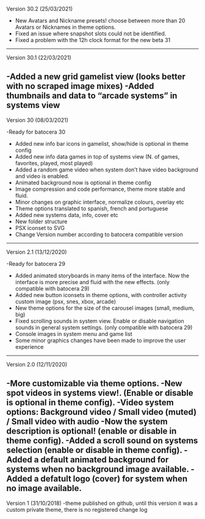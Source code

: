 Version 30.2 (25/03/2021)

- New Avatars and Nickname presets! choose between more than 20 Avatars or Nicknames in theme options.
- Fixed an issue where snapshot slots could not be identified.
- Fixed a problem with the 12h clock format for the new beta 31 
-----------------------
Version 30.1 (22/03/2021)

-Added a new grid gamelist view (looks better with no scraped image mixes)
-Added thumbnails and data to “arcade systems” in systems view
-----------------------
Version 30 (08/03/2021)

-Ready for batocera 30
- Added new info bar icons in gamelist, show/hide is optional in theme config 
- Added new info data games in top of systems view (N. of games, favorites, played, most played)
- Added a random game video when system don’t have video background and video is enabled.
- Animated background now is optional in theme config
- Image compression and code performance, theme more stable and fluid.
- Minor changes on graphic interface, normalize colours, overlay etc
- Theme options translated to spanish, french and portuguese
- Added new systems data, info, cover etc
- New folder structure
- PSX iconset to SVG 
- Change Version number according to batocera compatible version
-------------------------
Version 2.1 (13/12/2020)

-Ready for batocera 29
- Added animated storyboards in many items of the interface. Now the interface is more precise and fluid with the new effects. (only compatible with batocera 29)
- Added new button iconsets in theme options, with controller activity custom image (psx, snes, xbox, arcade)
- New theme options for the size of the carousel images (small, medium, big) 
- Fixed scrolling sounds in system view. Enable or disable navigation sounds in general system settings. (only compatible with batocera 29)
- Console images in system menu and game list
- Some minor graphics changes have been made to improve the user experience
--------------------------
Version 2.0 (12/11/2020)

-More customizable  via theme options.
-New spot videos in systems view!. (Enable or disable is optional in theme config).
-Video system options: Background video / Small video (muted) / Small video with audio
-Now the system description is optional! (enable or disable in theme config).
-Added a scroll sound on systems selection  (enable or disable in theme config).
-Added a default animated background for systems when no background image available.
-Added a defatult logo (cover) for system when no image available.
---------------------------
Version 1 (31/10/2018)
-theme published on github, until this version it was a custom private theme, there is no registered change log 

